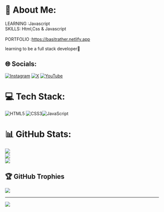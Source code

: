 # 💫 About Me:
LEARNING :Javascript<br>SKILLS: Html,Css & Javascript <br><br>PORTFOLIO :https://basitrather.netlify.app

learning to be a full stack developer🏃

## 🌐 Socials:
[![Instagram](https://img.shields.io/badge/Instagram-%23E4405F.svg?logo=Instagram&logoColor=white)](https://instagram.com/basit_rather_) [![X](https://img.shields.io/badge/X-black.svg?logo=X&logoColor=white)](https://x.com/basit_rather_) [![YouTube](https://img.shields.io/badge/YouTube-%23FF0000.svg?logo=YouTube&logoColor=white)](https://youtube.com/@zabuzagaming5741) 

# 💻 Tech Stack:
![HTML5](https://img.shields.io/badge/html5-%23E34F26.svg?style=for-the-badge&logo=html5&logoColor=white) ![CSS3](https://img.shields.io/badge/css3-%231572B6.svg?style=for-the-badge&logo=css3&logoColor=white)![JavaScript](https://img.shields.io/badge/javascript-%23323330.svg?style=for-the-badge&logo=javascript&logoColor=%23F7DF1E)
# 📊 GitHub Stats:
![](https://github-readme-stats.vercel.app/api?username=basitrather&theme=radical&hide_border=false&include_all_commits=true&count_private=false)<br/>
![](https://github-readme-streak-stats.herokuapp.com/?user=basitrather&theme=radical&hide_border=false)<br/>
![](https://github-readme-stats.vercel.app/api/top-langs/?username=basitrather&theme=radical&hide_border=false&include_all_commits=true&count_private=false&layout=compact)

## 🏆 GitHub Trophies
![](https://github-profile-trophy.vercel.app/?username=basitrather&theme=radical&no-frame=false&no-bg=false&margin-w=4)

---
[![](https://visitcount.itsvg.in/api?id=basitrather&icon=0&color=0)](https://visitcount.itsvg.in)

